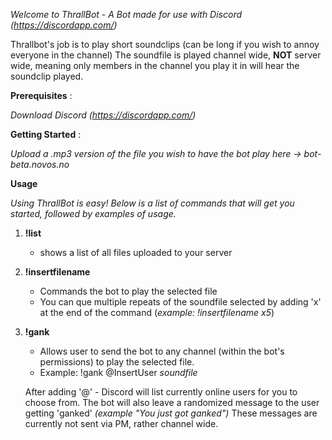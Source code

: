 *Welcome to ThrallBot - A Bot made for use with Discord (https://discordapp.com/)*

Thrallbot's job is to play short soundclips (can be long if you wish to annoy everyone in the channel)
The soundfile is played channel wide, **NOT** server wide, meaning only members in the channel you play it in will hear the soundclip played.

**Prerequisites** :

*Download Discord (https://discordapp.com/)*

**Getting Started** : 

 *Upload a .mp3 version of the file you wish to have the bot play here -> bot-beta.novos.no*

**Usage** 

*Using ThrallBot is easy! Below is a list of commands that will get you started, followed by examples of usage.*

1. **!list**
   
   * shows a list of all files uploaded to your server
     
1.  **!insertfilename**
     
    * Commands the bot to play the selected file
    * You can que multiple repeats of the soundfile selected by adding 'x' at the end of the command (*example: !insertfilename x5*)
    
1. **!gank**

    * Allows user to send the bot to any channel (within the bot's permissions) to play the selected file. 
    
    * Example: !gank @InsertUser *soundfile*
    
    After adding '@' - Discord will list currently online users for you to choose from. The bot will also leave a randomized message to the user getting 'ganked' *(example "You just got ganked")* These messages are currently not sent via PM, rather channel wide.
    
    
     
      
    
    
   

   
   
















